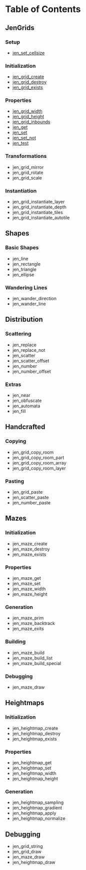 # Table of Contents
## JenGrids
### Setup
* [jen_set_cellsize](1.%20JenGrids/1.1.%20Setup/jen_set_cellsize.md)
### Initialization
* [jen_grid_create](1.%20JenGrids/1.2.%20Initialization/jen_grid_create.md)
* [jen_grid_destroy](1.%20JenGrids/1.2.%20Initialization/jen_grid_destroy.md)
* [jen_grid_exists](1.%20JenGrids/1.2.%20Initialization/jen_grid_exists.md)
### Properties
* [jen_grid_width](1.%20JenGrids/1.3.%20Properties/jen_grid_width.md)
* [jen_grid_height](1.%20JenGrids/1.3.%20Propertiesjen_grid_height.md)
* [jen_grid_inbounds](1.%20JenGrids/1.3.%20Properties/jen_grid_inbounds.md)
* [jen_get](1.%20JenGrids/1.3.%20Propertiesjen_get.md)
* [jen_set](1.%20JenGrids/1.3.%20Properties/jen_set.md)
* [jen_set_not](1.%20JenGrids/1.3.%20Properties/jen_set_not.md)
* [jen_test](1.%20JenGrids/1.3.%20Properties/jen_test.md)
### Transformations
* jen_grid_mirror
* jen_grid_rotate
* jen_grid_scale
### Instantiation
* jen_grid_instantiate_layer
* jen_grid_instantiate_depth
* jen_grid_instantiate_tiles
* jen_grid_instantiate_autotile
## Shapes
### Basic Shapes
* jen_line
* jen_rectangle
* jen_triangle
* jen_ellipse
### Wandering Lines
* jen_wander_direction
* jen_wander_line
## Distribution
### Scattering
* jen_replace
* jen_replace_not
* jen_scatter
* jen_scatter_offset
* jen_number
* jen_number_offset
### Extras
* jen_near
* jen_obfuscate
* jen_automata
* jen_fill
## Handcrafted
### Copying
* jen_grid_copy_room
* jen_grid_copy_room_part
* jen_grid_copy_room_array
* jen_grid_copy_room_layer
### Pasting
* jen_grid_paste
* jen_scatter_paste
* jen_number_paste
## Mazes
### Initialization
* jen_maze_create
* jen_maze_destroy
* jen_maze_exists
### Properties
* jen_maze_get
* jen_maze_set
* jen_maze_width
* jen_maze_height
### Generation
* jen_maze_prim
* jen_maze_backtrack
* jen_maze_exits
### Building
* jen_maze_build
* jen_maze_build_list
* jen_maze_build_special
### Debugging
* jen_maze_draw
## Heightmaps
### Initialization
* jen_heightmap_create
* jen_heightmap_destroy
* jen_heightmap_exists
### Properties
* jen_heightmap_get
* jen_heightmap_set
* jen_heightmap_width
* jen_heightmap_height
### Generation
* jen_heightmap_sampling
* jen_heightmap_gradient
* jen_heightmap_apply
* jen_heightmap_normalize
## Debugging
* jen_grid_string
* jen_grid_draw
* jen_maze_draw
* jen_heightmap_draw